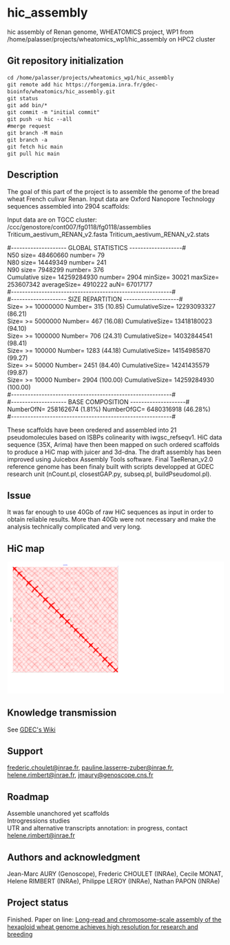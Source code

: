 # hic_assembly

hic assembly of Renan genome, WHEATOMICS project, WP1
from /home/palasser/projects/wheatomics_wp1/hic_assembly on HPC2 cluster

## Git repository initialization

```
cd /home/palasser/projects/wheatomics_wp1/hic_assembly
git remote add hic https://forgemia.inra.fr/gdec-bioinfo/wheatomics/hic_assembly.git
git status
git add bin/*
git commit -m "initial commit"
git push -u hic --all
#merge request
git branch -M main
git branch -a
git fetch hic main
git pull hic main
```

## Description  
The goal of this part of the project is to assemble the genome of the bread wheat French culivar Renan.
Input data are Oxford Nanopore Technology sequences assembled into 2904 scaffolds:

Input data are on TGCC cluster: /ccc/genostore/cont007/fg0118/fg0118/assemblies
Triticum_aestivum_RENAN_v2.fasta
Triticum_aestivum_RENAN_v2.stats

#-------------------- GLOBAL STATISTICS -------------------#  
N50 size= 48460660  number= 79  
N80 size= 14449349  number= 241  
N90 size= 7948299  number= 376  
Cumulative size= 14259284930 number= 2904 minSize= 30021 maxSize= 253607342 averageSize= 4910222 auN= 67017177  
#----------------------------------------------------------#  
#-------------------- SIZE REPARTITION --------------------#  
Size= >= 10000000       Number= 315        (10.85)      CumulativeSize= 12293093327     (86.21)  
Size= >= 5000000        Number= 467        (16.08)      CumulativeSize= 13418180023     (94.10)  
Size= >= 1000000        Number= 706        (24.31)      CumulativeSize= 14032844541     (98.41)  
Size= >= 100000         Number= 1283       (44.18)      CumulativeSize= 14154985870     (99.27)  
Size= >= 50000          Number= 2451       (84.40)      CumulativeSize= 14241435579     (99.87)  
Size= >= 10000          Number= 2904       (100.00)     CumulativeSize= 14259284930     (100.00)  
#----------------------------------------------------------#  
#-------------------- BASE COMPOSITION --------------------#  
NumberOfN= 258162674 (1.81%) NumberOfGC= 6480316918 (46.28%)  
#----------------------------------------------------------#  

These scaffolds have been oredered and assembled into 21 pseudomolecules based on ISBPs colinearity with iwgsc_refseqv1.
HiC data sequence (35X, Arima) have then been mapped on such ordered scaffolds to produce a HiC map with juicer and 3d-dna.
The draft assembly has been improved using Juicebox Assembly Tools software.
Final TaeRenan_v2.0 reference genome has been finaly built with scripts developped at GDEC research unit (nCount.pl, closestGAP.py, subseq.pl, buildPseudomol.pl).

## Issue
It was far enough to use 40Gb of raw HiC sequences as input in order to obtain reliable results. 
More than 40Gb were not necessary and make the analysis technically complicated and very long.

## HiC map  
![HiCmap](/Renan_v13_v2.pseudo.v2.0.svg)

## Knowledge transmission
See [GDEC's Wiki](https://wiki.inra.fr/wiki/umr1095/Project+Bioinfo/howto-hic)

## Support  
frederic.choulet@inrae.fr, pauline.lasserre-zuber@inrae.fr, helene.rimbert@inrae.fr, jmaury@genoscope.cns.fr

## Roadmap  
Assemble unanchored yet scaffolds  
Introgressions studies  
UTR and alternative transcripts annotation: in progress, contact helene.rimbert@inrae.fr  

## Authors and acknowledgment  
Jean-Marc AURY (Genoscope), Frederic CHOULET (INRAe), Cecile MONAT, Helene RIMBERT (INRAe), Philippe LEROY (INRAe), Nathan PAPON (INRAe)

## Project status  
Finished.
Paper on line: [Long-read and chromosome-scale assembly of the hexaploid wheat genome achieves high resolution for research and breeding](https://academic.oup.com/gigascience/article/doi/10.1093/gigascience/giac034/6575388)
